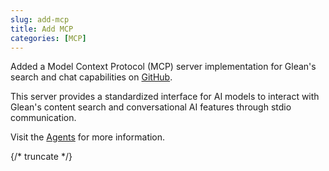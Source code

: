 ```yaml
---
slug: add-mcp
title: Add MCP
categories: [MCP]
---
```


Added a Model Context Protocol (MCP) server implementation for Glean's search and chat capabilities on [GitHub](https://github.com/gleanwork/mcp-server).

This server provides a standardized interface for AI models to interact with Glean's content search and conversational AI features through stdio communication.

Visit the [Agents](/guides/agents/) for more information.

{/* truncate */}